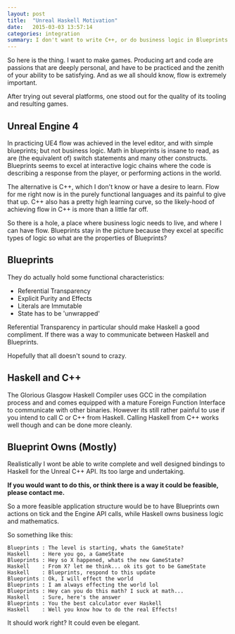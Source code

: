 ```yaml
---
layout: post
title:  "Unreal Haskell Motivation"
date:   2015-03-03 13:57:14
categories: integration
summary: I don't want to write C++, or do business logic in Blueprints. Haskell does a great job with business logic, can run be embedded in C++ and should play well with Blueprints conceptually.
---
```


So here is the thing. I want to make games. Producing art and code are passions that are deeply personal, and have to be practiced and the zenith of your ability to be satisfying. And as we all should know, flow is extremely important. 

After trying out several platforms, one stood out for the quality of its tooling and resulting games.

## Unreal Engine 4

In practicing UE4 flow was achieved in the level editor, and with simple blueprints; but not business logic. Math in blueprints is insane to read, as are (the equivalent of) switch statements and many other constructs. Blueprints seems to excel at interactive logic chains where the code is describing a response from the player, or performing actions in the world.

The alternative is C++, which I don't know or have a desire to learn. Flow for me right now is in the purely functional languages and its painful to give that up. C++ also has a pretty high learning curve, so the likely-hood of achieving flow in C++ is more than a little far off.

So there is a hole, a place where business logic needs to live, and where I can have flow. Blueprints stay in the picture because they excel at specific types of logic so what are the properties of Blueprints? 

## Blueprints

They do actually hold some functional characteristics:

- Referential Transparency
- Explicit Purity and Effects
- Literals are Immutable
- State has to be 'unwrapped'

Referential Transparency in particular should make Haskell a good compliment. If there was a way to communicate between Haskell and Blueprints. 

Hopefully that all doesn't sound to crazy.

## Haskell and C++

The Glorious Glasgow Haskell Compiler uses GCC in the compilation process and and comes equipped with a mature Foreign Function Interface to communicate with other binaries. However its still rather painful to use if you intend to call C or C++ from Haskell. Calling Haskell from C++ works well though and can be done more cleanly. 

## Blueprint Owns (Mostly)

Realistically I wont be able to write complete and well designed bindings to Haskell for the Unreal C++ API. Its too large and undertaking. 

**If you would want to do this, or think there is a way it could be feasible, please contact me.**

So a more feasible application structure would be to have Blueprints own actions on tick and the Engine API calls, while Haskell owns business logic and mathematics. 

So something like this:

```
Blueprints : The level is starting, whats the GameState?
Haskell    : Here you go, a GameState
Blueprints : Hey so X happened, whats the new GameState?
Haskell    : From X? let me think... ok its got to be GameState
Haskell    : Blueprints, respond to this update
Blueprints : Ok, I will effect the world
Blueprints : I am always effecting the world lol
Blueprints : Hey can you do this math? I suck at math...
Haskell    : Sure, here's the answer
Blueprints : You the best calculator ever Haskell
Haskell    : Well you know how to do the real Effects!
```

It should work right? It could even be elegant. 